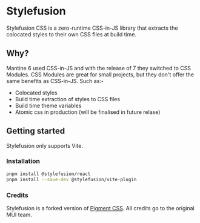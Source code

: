# Stylefusion

Stylefusion CSS is a zero-runtime CSS-in-JS library that extracts the colocated styles to their own CSS files at build time.

## Why?

Mantine 6 used CSS-in-JS and with the release of 7 they switched to CSS Modules.  CSS Modules are great for small projects, but they don't offer the same benefits as CSS-in-JS.  Such as:-

- Colocated styles
- Build time extraction of styles to CSS files
- Build time theme variables
- Atomic css in production (will be finalised in future relase)

## Getting started

Stylefusion only supports Vite.

### Installation

<!-- #default-branch-switch -->

```bash
pnpm install @stylefusion/react
pnpm install --save-dev @stylefusion/vite-plugin
```

### Credits

Stylefusion is a forked version of [Pigment CSS](https://pigmentcss.dev/).  All credits go to the original MUI team.
